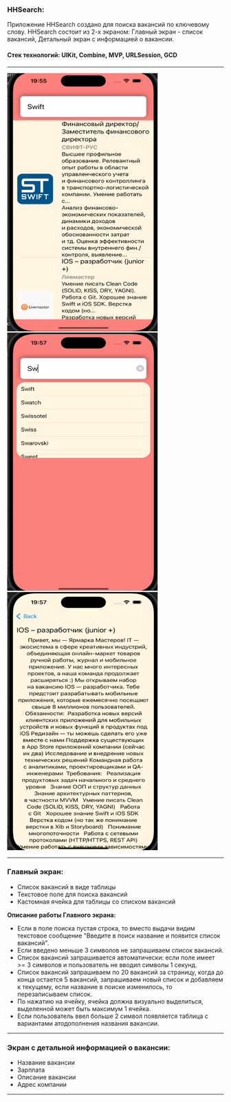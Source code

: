 ### HHSearch:
Приложение HHSearch создано для поиска вакансий по ключевому слову. HHSearch состоит из 2-х экраном: Главный экран - список вакансий, Детальный экран с информацией о вакансии. 

#### Стек технологий: UIKit, Combine, MVP, URLSession, GCD

---

<div align="left">
  <img src="https://github.com/Polychh/HHSearcVacancy/blob/main/MainScreen.png" width="350" height="600"/>
</div>
<div align="left">
  <img src="https://github.com/Polychh/HHSearcVacancy/blob/main/TipsTable.png" width="350" height="600"/>
</div>
<div align="left">
  <img src="https://github.com/Polychh/HHSearcVacancy/blob/main/DetailScreen.png" width="350" height="600"/>
</div>

---
### Главный экран:
- Список вакансий в виде таблицы
- Текстовое поле для поиска вакансий
- Кастомная ячейка для таблицы со списком вакансий

**Описание работы Главного экрана:**
- Если в поле поиска пустая строка, то вместо выдачи видим текстовое сообщение
"Введите в поиск название и появится список вакансий".
- Если введено меньше 3 символов не запрашиваем список вакансий. 
- Список вакансий запрашивается автоматически: если поле имеет  >= 3 символов и
пользователь не вводил символы 1 секунд.
- Список вакансий запрашиваем по 20 вакансий за страницу, когда до конца остается 5 вакансий, запрашиваем новый список и добавляем к текущему, если название в поиске изменилось, то перезаписываем список.
- По нажатию на ячейку, ячейка должна визуально выделиться, выделенной может быть максимум 1 ячейка.
- Если пользователь ввел больше 2 символ появляется таблица с вариантами атодополнения названия вакансии.

---
### Экран с детальной информацией о вакансии:
- Название вакансии
- Зарплата
- Описание вакансии
- Адрес компании
---
